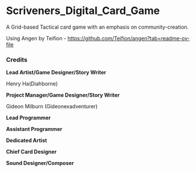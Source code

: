 # Scriveners_Digital_Card_Game
A Grid-based Tactical card game with an emphasis on community-creation.

Using Angen by Teifion - https://github.com/Teifion/angen?tab=readme-ov-file

### Credits  
**Lead Artist/Game Designer/Story Writer**

Henry Ha(Diahborne) 

**Project Manager/Game Designer/Story Writer**

Gideon Milburn (Gideonexadventurer)

**Lead Programmer**

**Assistant Programmer**

**Dedicated Artist**

**Chief Card Designer**

**Sound Designer/Composer**



